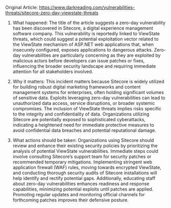 Original Article: https://www.darkreading.com/vulnerabilities-threats/sitecore-zero-day-viewstate-threats

1) What happened:
The title of the article suggests a zero-day vulnerability has been discovered in Sitecore, a digital experience management software company. This vulnerability is reportedly linked to ViewState threats, which could suggest a potential exploitation vector related to the ViewState mechanism of ASP.NET web applications that, when insecurely configured, exposes applications to dangerous attacks. Zero-day vulnerabilities are particularly concerning as they are exploited by malicious actors before developers can issue patches or fixes, influencing the broader security landscape and requiring immediate attention for all stakeholders involved.

2) Why it matters:
This incident matters because Sitecore is widely utilized for building robust digital marketing frameworks and content management systems for enterprises, often holding significant volumes of sensitive data. Exploits leveraging zero-day vulnerabilities can lead to unauthorized data access, service disruptions, or broader systemic compromises. The inclusion of ViewState threats implies risks specific to the integrity and confidentiality of data. Organizations utilizing Sitecore are potentially exposed to sophisticated cyberattacks, indicating a heightened need for immediate protective measures to avoid confidential data breaches and potential reputational damage.

3) What actions should be taken:
Organizations using Sitecore should review and enhance their existing security policies by prioritizing the analysis of potential ViewState vulnerabilities. Immediate steps could involve consulting Sitecore’s support team for security patches or recommended temporary mitigations. Implementing stringent web application firewall (WAF) rules, moving towards encrypted ViewState, and conducting thorough security audits of Sitecore installations will help identify and rectify potential gaps. Additionally, educating staff about zero-day vulnerabilities enhances readiness and response capabilities, minimizing potential exploits until patches are applied. Promoting regular updates and monitoring official channels for forthcoming patches improves their defensive posture.
